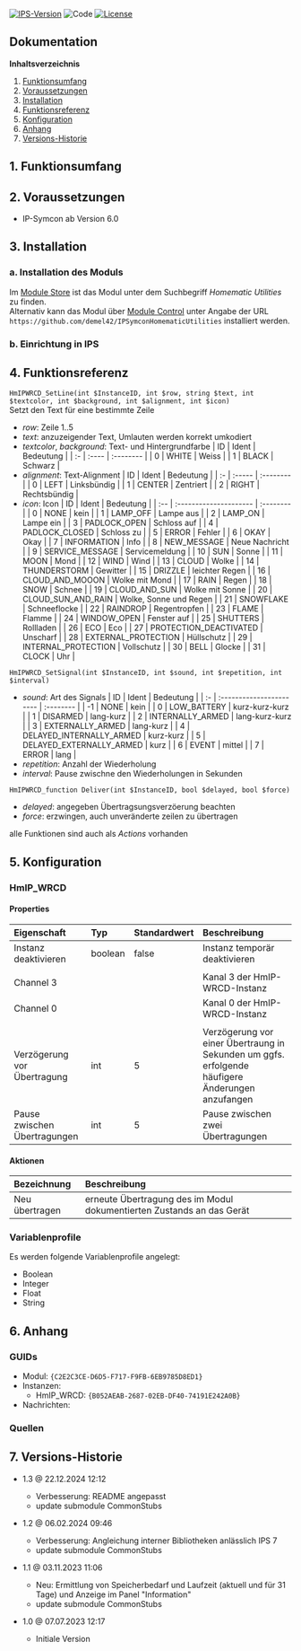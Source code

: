 [![IPS-Version](https://img.shields.io/badge/Symcon_Version-6.0+-red.svg)](https://www.symcon.de/service/dokumentation/entwicklerbereich/sdk-tools/sdk-php/)
![Code](https://img.shields.io/badge/Code-PHP-blue.svg)
[![License](https://img.shields.io/badge/License-CC%20BY--NC--SA%204.0-green.svg)](https://creativecommons.org/licenses/by-nc-sa/4.0/)

## Dokumentation

**Inhaltsverzeichnis**

1. [Funktionsumfang](#1-funktionsumfang)
2. [Voraussetzungen](#2-voraussetzungen)
3. [Installation](#3-installation)
4. [Funktionsreferenz](#4-funktionsreferenz)
5. [Konfiguration](#5-konfiguration)
6. [Anhang](#6-anhang)
7. [Versions-Historie](#7-versions-historie)

## 1. Funktionsumfang

## 2. Voraussetzungen

- IP-Symcon ab Version 6.0

## 3. Installation

### a. Installation des Moduls

Im [Module Store](https://www.symcon.de/service/dokumentation/komponenten/verwaltungskonsole/module-store/) ist das Modul unter dem Suchbegriff *Homematic Utilities* zu finden.<br>
Alternativ kann das Modul über [Module Control](https://www.symcon.de/service/dokumentation/modulreferenz/module-control/) unter Angabe der URL `https://github.com/demel42/IPSymconHomematicUtilities` installiert werden.

### b. Einrichtung in IPS

## 4. Funktionsreferenz

`HmIPWRCD_SetLine(int $InstanceID, int $row, string $text, int $textcolor, int $background, int $alignment, int $icon)`<br>
Setzt den Text für eine bestimmte Zeile
- *row*: Zeile 1..5
- *text*: anzuzeigender Text, Umlauten werden korrekt umkodiert
- *textcolor*, *background*: Text- und Hintergrundfarbe
| ID | Ident | Bedeutung |
| :- | :---- | :-------- |
| 0  | WHITE | Weiss |
| 1  | BLACK | Schwarz |
- *alignment*: Text-Alignment
| ID | Ident  | Bedeutung |
| :- | :----- | :-------- |
| 0  | LEFT   | Linksbündig |
| 1  | CENTER | Zentriert |
| 2  | RIGHT  | Rechtsbündig |
- *icon*: Icon
| ID  | Ident                  | Bedeutung |
| :-- | :--------------------- | :-------- |
| 0   | NONE                   | kein |
| 1   | LAMP_OFF               | Lampe aus |
| 2   | LAMP_ON                | Lampe ein |
| 3   | PADLOCK_OPEN           | Schloss auf |
| 4   | PADLOCK_CLOSED         | Schloss zu |
| 5   | ERROR                  | Fehler |
| 6   | OKAY                   | Okay |
| 7   | INFORMATION            | Info |
| 8   | NEW_MESSAGE            | Neue Nachricht |
| 9   | SERVICE_MESSAGE        | Servicemeldung |
| 10  | SUN                    | Sonne |
| 11  | MOON                   | Mond |
| 12  | WIND                   | Wind |
| 13  | CLOUD                  | Wolke |
| 14  | THUNDERSTORM           | Gewitter |
| 15  | DRIZZLE                | leichter Regen |
| 16  | CLOUD_AND_MOOON        | Wolke mit Mond |
| 17  | RAIN                   | Regen |
| 18  | SNOW                   | Schnee |
| 19  | CLOUD_AND_SUN          | Wolke mit Sonne |
| 20  | CLOUD_SUN_AND_RAIN     | Wolke, Sonne und Regen |
| 21  | SNOWFLAKE              | Schneeflocke |
| 22  | RAINDROP               | Regentropfen |
| 23  | FLAME                  | Flamme |
| 24  | WINDOW_OPEN            | Fenster auf |
| 25  | SHUTTERS               | Rollladen |
| 26  | ECO                    | Eco |
| 27  | PROTECTION_DEACTIVATED | Unscharf |
| 28  | EXTERNAL_PROTECTION    | Hüllschutz |
| 29  | INTERNAL_PROTECTION    | Vollschutz |
| 30  | BELL                   | Glocke |
| 31  | CLOCK                  | Uhr |

`HmIPWRCD_SetSignal(int $InstanceID, int $sound, int $repetition, int $interval)`<br>
- *sound*: Art des Signals
| ID | Ident                    | Bedeutung |
| :- | :----------------------- | :-------- |
| -1 | NONE                     | kein |
| 0  | LOW_BATTERY              | kurz-kurz-kurz |
| 1  | DISARMED                 | lang-kurz |
| 2  | INTERNALLY_ARMED         | lang-kurz-kurz |
| 3  | EXTERNALLY_ARMED         | lang-kurz |
| 4  | DELAYED_INTERNALLY_ARMED | kurz-kurz |
| 5  | DELAYED_EXTERNALLY_ARMED | kurz |
| 6  | EVENT                    | mittel |
| 7  | ERROR                    | lang |
- *repetition*: Anzahl der Wiederholung
- *interval*: Pause zwischne den Wiederholungen in Sekunden

`HmIPWRCD_function Deliver(int $InstanceID, bool $delayed, bool $force)`<br>
- *delayed*: angegeben Übertragsungsverzöerung beachten
- *force*: erzwingen, auch unveränderte zeilen zu übertragen

alle Funktionen sind auch als *Actions* vorhanden

## 5. Konfiguration

### HmIP_WRCD

#### Properties

| Eigenschaft                  | Typ      | Standardwert | Beschreibung |
| :--------------------------- | :------  | :----------- | :----------- |
| Instanz deaktivieren         | boolean  | false        | Instanz temporär deaktivieren |
|                              |          |              | |
| Channel 3                    |          |              | Kanal 3 der HmIP-WRCD-Instanz |
| Channel 0                    |          |              | Kanal 0 der HmIP-WRCD-Instanz |
|                              |          |              | |
| Verzögerung vor Übertragung  | int      | 5            | Verzögerung vor einer Übertraung in Sekunden um ggfs. erfolgende häufigere Änderungen anzufangen |
| Pause zwischen Übertragungen | int      | 5            | Pause zwischen zwei Übertragungen |

#### Aktionen

| Bezeichnung                | Beschreibung |
| :------------------------- | :----------- |
| Neu übertragen             | erneute Übertragung des im Modul dokumentierten Zustands an das Gerät |

### Variablenprofile

Es werden folgende Variablenprofile angelegt:
* Boolean<br>
* Integer<br>
* Float<br>
* String<br>

## 6. Anhang

### GUIDs
- Modul: `{C2E2C3CE-D6D5-F717-F9FB-6EB9785D8ED1}`
- Instanzen:
  - HmIP_WRCD: `{B052AEAB-2687-02EB-DF40-74191E242A0B}`
- Nachrichten:

### Quellen

## 7. Versions-Historie

- 1.3 @ 22.12.2024 12:12
  - Verbesserung: README angepasst
  - update submodule CommonStubs

- 1.2 @ 06.02.2024 09:46
  - Verbesserung: Angleichung interner Bibliotheken anlässlich IPS 7
  - update submodule CommonStubs

- 1.1 @ 03.11.2023 11:06
  - Neu: Ermittlung von Speicherbedarf und Laufzeit (aktuell und für 31 Tage) und Anzeige im Panel "Information"
  - update submodule CommonStubs

- 1.0 @ 07.07.2023 12:17
  - Initiale Version
